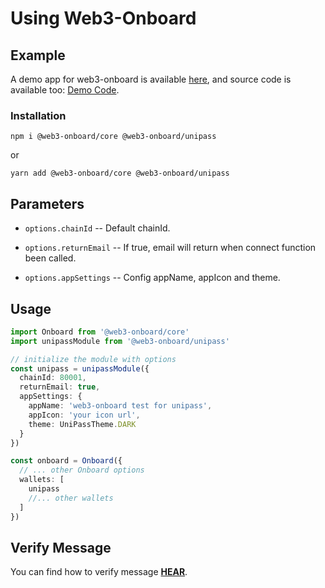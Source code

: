 # Using Web3-Onboard

## Example

A demo app for web3-onboard is available [here](https://up-web3-onboard-demo.vercel.app/), and source code is available too: [Demo Code](https://github.com/UniPassID/web3-onboard-demo).

### Installation

```shell
npm i @web3-onboard/core @web3-onboard/unipass
```

or

```shell
yarn add @web3-onboard/core @web3-onboard/unipass
```

## Parameters

- `options.chainId` -- Default chainId.

- `options.returnEmail` -- If true, email will return when connect function been called.

- `options.appSettings` -- Config appName, appIcon and theme.

## Usage

```typescript
import Onboard from '@web3-onboard/core'
import unipassModule from '@web3-onboard/unipass'

// initialize the module with options
const unipass = unipassModule({
  chainId: 80001,
  returnEmail: true,
  appSettings: {
    appName: 'web3-onboard test for unipass',
    appIcon: 'your icon url',
    theme: UniPassTheme.DARK
  }
})

const onboard = Onboard({
  // ... other Onboard options
  wallets: [
    unipass
    //... other wallets
  ]
})
```
## Verify Message

You can find how to verify message [**HEAR**](../verifying-messages/eip191-verifying-messages).